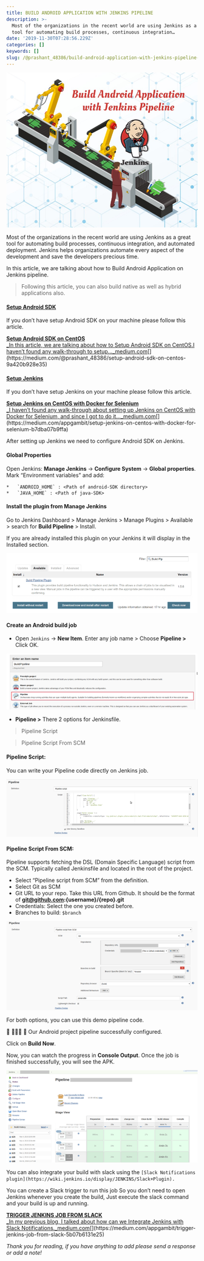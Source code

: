 ```yaml
---
title: BUILD ANDROID APPLICATION WITH JENKINS PIPELINE
description: >-
  Most of the organizations in the recent world are using Jenkins as a great
  tool for automating build processes, continuous integration…
date: '2019-11-30T07:28:56.229Z'
categories: []
keywords: []
slug: /@prashant_48386/build-android-application-with-jenkins-pipeline-9e2f6667bae1
---
```


![](../img/1__C4dCzBNFhBGW4wWjo3Q8gg.jpeg)

Most of the organizations in the recent world are using Jenkins as a great tool for automating build processes, continuous integration, and automated deployment. Jenkins helps organizations automate every aspect of the development and save the developers precious time.

In this article, we are talking about how to Build Android Application on Jenkins pipeline.

> Following this article, you can also build native as well as hybrid applications also.

#### [Setup Android SDK](https://medium.com/@prashant_48386/setup-android-sdk-on-centos-9a420b928e35 "https://medium.com/@prashant_48386/setup-android-sdk-on-centos-9a420b928e35")

If you don’t have setup Android SDK on your machine please follow this article.

[**Setup Android SDK on CentOS**  
_In this article, we are talking about how to Setup Android SDK on CentOS.I haven’t found any walk-through to setup…_medium.com](https://medium.com/@prashant_48386/setup-android-sdk-on-centos-9a420b928e35 "https://medium.com/@prashant_48386/setup-android-sdk-on-centos-9a420b928e35")[](https://medium.com/@prashant_48386/setup-android-sdk-on-centos-9a420b928e35)

#### [Setup Jenkins](https://medium.com/appgambit/setup-jenkins-on-centos-with-docker-for-selenium-b7dba07b9ffa "https://medium.com/appgambit/setup-jenkins-on-centos-with-docker-for-selenium-b7dba07b9ffa")

If you don’t have setup Jenkins on your machine please follow this article.

[**Setup Jenkins on CentOS with Docker for Selenium**  
_I haven’t found any walk-through about setting up Jenkins on CentOS with Docker for Selenium, and since I got to do it…_medium.com](https://medium.com/appgambit/setup-jenkins-on-centos-with-docker-for-selenium-b7dba07b9ffa "https://medium.com/appgambit/setup-jenkins-on-centos-with-docker-for-selenium-b7dba07b9ffa")[](https://medium.com/appgambit/setup-jenkins-on-centos-with-docker-for-selenium-b7dba07b9ffa)

After setting up Jenkins we need to configure Android SDK on Jenkins.

#### Global Properties

Open Jenkins: **Manage Jenkins** -> **Configure System** -> **Global properties**. Mark “Environment variables” and add:
```
*   `ANDROID_HOME` : <Path of android-SDK directory>
*   `JAVA_HOME` : <Path of java-SDK>
```
#### Install the plugin from Manage Jenkins

Go to Jenkins Dashboard > Manage Jenkins > Manage Plugins > Available > search for **Build Pipeline** > Install.

If you are already installed this plugin on your Jenkins it will display in the Installed section.

![](../img/1__5MQC4VjXy__L__lQjrUdloxQ.png)

#### Create an Android build job

*   Open `Jenkins` -> **New Item**. Enter any job name > Choose **Pipeline >** Click OK.

![](../img/1__3XB8pzrE6FIT931KQAT6Bw.png)

*   **Pipeline >** There 2 options for Jenkinsfile.

> Pipeline Script

> Pipeline Script From SCM

#### Pipeline Script:

You can write your Pipeline code directly on Jenkins job.

![](../img/1__AaFS08OyRwXIjPnSZbzi3g.png)

#### Pipeline Script From SCM:

Pipeline supports fetching the DSL (Domain Specific Language) script from the SCM. Typically called Jenkinsfile and located in the root of the project.

*   Select “Pipeline script from SCM” from the definition.
*   Select Git as SCM
*   Git URL to your repo. Take this URL from Github. It should be the format of **git@github.com:{username}/{repo}.git**
*   Credentials: Select the one you created before.
*   Branches to build: `$branch`

![](../img/1__rXDiV8__HJL2raUyjdeEDJg.png)

For both options, you can use this demo pipeline code.

🎊 🎉🤖🎊 🎉 Our Android project pipeline successfully configured.

Click on **Build Now**.

Now, you can watch the progress in **Console Output**. Once the job is finished successfully, you will see the APK.

![](../img/1__NdrEcY__XhVx59TvT9UY67w.png)

You can also integrate your build with slack using the `[Slack Notifications plugin](https://wiki.jenkins.io/display/JENKINS/Slack+Plugin).`

You can create a Slack trigger to run this job So you don’t need to open Jenkins whenever you create the build, Just execute the slack command and your build is up and running.

[**TRIGGER JENKINS JOB FROM SLACK**  
_In my previous blog, I talked about how can we Integrate Jenkins with Slack Notifications._medium.com](https://medium.com/appgambit/trigger-jenkins-job-from-slack-5b07b6131e25 "https://medium.com/appgambit/trigger-jenkins-job-from-slack-5b07b6131e25")[](https://medium.com/appgambit/trigger-jenkins-job-from-slack-5b07b6131e25)

_Thank you for reading, if you have anything to add please send a response or add a note!_